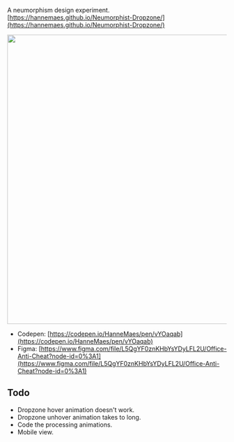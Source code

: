 A neumorphism design experiment.
[https://hannemaes.github.io/Neumorphist-Dropzone/](https://hannemaes.github.io/Neumorphist-Dropzone/)

<img width="666px" height="663px" src="assets/screencap.gif">

- Codepen: [https://codepen.io/HanneMaes/pen/vYOaqab](https://codepen.io/HanneMaes/pen/vYOaqab)
- Figma: [https://www.figma.com/file/L5QgYF0znKHbYsYDyLFL2U/Office-Anti-Cheat?node-id=0%3A1](https://www.figma.com/file/L5QgYF0znKHbYsYDyLFL2U/Office-Anti-Cheat?node-id=0%3A1)

## Todo
- Dropzone hover animation doesn't work.
- Dropzone unhover animation takes to long.
- Code the processing animations.
- Mobile view.